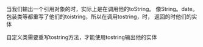 当我们输出一个引用对象的时，实际上是在调用他的toString。
像String。date。包装类等都重写了他们的toistring，所以在调用tostring，时，
返回的时他们的实体

自定义类需要重写tostring方法，才能使用tostring输出他的实体